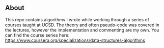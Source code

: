 ## About
This repo contains algorithms I wrote while working through a series of courses taught at UCSD. The theory and often 
pseudo-code was covered in the lectures, however the implementation and commenting are my own. You can find the course series here: https://www.coursera.org/specializations/data-structures-algorithms

